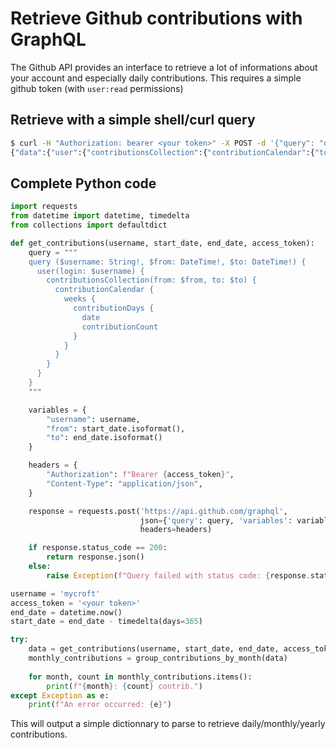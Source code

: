 # Retrieve Github contributions with GraphQL

The Github API provides an interface to retrieve a lot of informations about your account and especially daily contributions. This requires a simple github token (with `user:read` permissions)


## Retrieve with a simple shell/curl query

```sh
$ curl -H "Authorization: bearer <your token>" -X POST -d '{"query": "query { user(login: \"mycroft\") { contributionsCollection { contributionCalendar { totalContributions } } } }"}' https://api.github.com/graphql
{"data":{"user":{"contributionsCollection":{"contributionCalendar":{"totalContributions":1088}}}}}
```


## Complete Python code

```py
import requests
from datetime import datetime, timedelta
from collections import defaultdict

def get_contributions(username, start_date, end_date, access_token):
    query = """
    query ($username: String!, $from: DateTime!, $to: DateTime!) {
      user(login: $username) {
        contributionsCollection(from: $from, to: $to) {
          contributionCalendar {
            weeks {
              contributionDays {
                date
                contributionCount
              }
            }
          }
        }
      }
    }
    """

    variables = {
        "username": username,
        "from": start_date.isoformat(),
        "to": end_date.isoformat()
    }

    headers = {
        "Authorization": f"Bearer {access_token}",
        "Content-Type": "application/json",
    }

    response = requests.post('https://api.github.com/graphql', 
                             json={'query': query, 'variables': variables}, 
                             headers=headers)

    if response.status_code == 200:
        return response.json()
    else:
        raise Exception(f"Query failed with status code: {response.status_code}. {response.text}")

username = 'mycroft'
access_token = '<your token>'
end_date = datetime.now()
start_date = end_date - timedelta(days=365)

try:
    data = get_contributions(username, start_date, end_date, access_token)
    monthly_contributions = group_contributions_by_month(data)
    
    for month, count in monthly_contributions.items():
        print(f"{month}: {count} contrib.")
except Exception as e:
    print(f"An error occurred: {e}")
```

This will output a simple dictionnary to parse to retrieve daily/monthly/yearly contributions.
